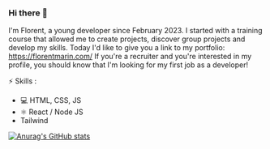 ### Hi there 👋

I'm Florent, a young developer since February 2023. I started with a training course that allowed me to create projects, discover group projects and develop my skills. 
Today I'd like to give you a link to my portfolio: https://florentmarin.com/ 
If you're a recruiter and you're interested in my profile, you should know that I'm looking for my first job as a developer!

⚡ Skills :
- 💻 HTML, CSS, JS
- ⚛ React / Node JS
- Tailwind


[![Anurag's GitHub stats](https://github-readme-stats.vercel.app/api?username=fmarincode)](https://github.com/anuraghazra/github-readme-stats)

